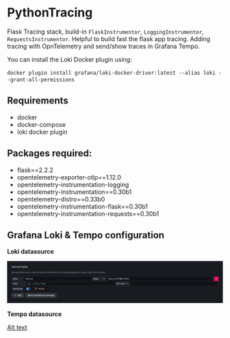 # PythonTracing

Flask Tracing stack, build-in `FlaskInstrumentor`, `LoggingInstrumentor`, `RequestsInstrumentor`. 
Helpful to build fast the flask app tracing. 
Adding tracing with OpnTelemetry and send/show traces in Grafana Tempo.

You can install the Loki Docker plugin using:

```shell
docker plugin install grafana/loki-docker-driver:latest --alias loki --grant-all-permissions
```

## Requirements
- docker
- docker-compose
- loki docker plugin

## Packages required:

- flask==2.2.2
- opentelemetry-exporter-otlp==1.12.0
- opentelemetry-instrumentation-logging
- opentelemetry-instrumentation==0.30b1
- opentelemetry-distro==0.33b0
- opentelemetry-instrumentation-flask==0.30b1
- opentelemetry-instrumentation-requests==0.30b1


## Grafana Loki & Tempo configuration

__Loki datasource__

![Alt text](images/loki_datasource.png "loki")

__Tempo datasource__

 [Alt text](images/tempo_datasource.png "tempo")